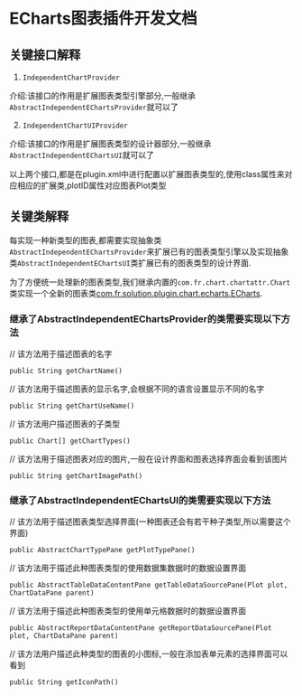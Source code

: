# ECharts图表插件开发文档

## 关键接口解释

1. `IndependentChartProvider`

介绍:该接口的作用是扩展图表类型引擎部分,一般继承`AbstractIndependentEChartsProvider`就可以了

2. `IndependentChartUIProvider`

介绍:该接口的作用是扩展图表类型的设计器部分,一般继承`AbstractIndependentEChartsUI`就可以了

以上两个接口,都是在plugin.xml中进行配置以扩展图表类型的,使用class属性来对应相应的扩展类,plotID属性对应图表Plot类型

## 关键类解释

每实现一种新类型的图表,都需要实现抽象类`AbstractIndependentEChartsProvider`来扩展已有的图表类型引擎以及实现抽象类`AbstractIndependentEChartsUI`类扩展已有的图表类型的设计界面.

为了方便统一处理新的图表类型,我们继承内置的`com.fr.chart.chartattr.Chart`类实现一个全新的图表类[com.fr.solution.plugin.chart.echarts.ECharts](document/echarts.md).

### 继承了AbstractIndependentEChartsProvider的类需要实现以下方法

// 该方法用于描述图表的名字

`public String getChartName()`

// 该方法用于描述图表的显示名字,会根据不同的语言设置显示不同的名字

`public String getChartUseName()`

// 该方法用户描述图表的子类型

`public Chart[] getChartTypes()`

// 该方法用于描述图表对应的图片,一般在设计界面和图表选择界面会看到该图片

`public String getChartImagePath()`

### 继承了AbstractIndependentEChartsUI的类需要实现以下方法

// 该方法用于描述图表类型选择界面(一种图表还会有若干种子类型,所以需要这个界面)

`public AbstractChartTypePane getPlotTypePane()`

// 该方法用于描述此种图表类型的使用数据集数据时的数据设置界面

`public AbstractTableDataContentPane getTableDataSourcePane(Plot plot, ChartDataPane parent)`

// 该方法用于描述此种图表类型的使用单元格数据时的数据设置界面

`public AbstractReportDataContentPane getReportDataSourcePane(Plot plot, ChartDataPane parent)`

// 该方法用户描述此种类型的图表的小图标,一般在添加表单元素的选择界面可以看到

`public String getIconPath()`
